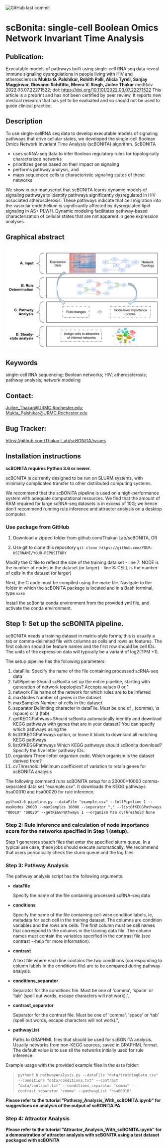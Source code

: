 ![GitHub last commit](https://img.shields.io/github/last-commit/Thakar-Lab/scBONITA?style=for-the-badge)

# scBonita: single-cell Boolean Omics Network Invariant Time Analysis

## Publication: 

Executable models of pathways built using single-cell RNA seq data reveal immune signaling dysregulations in people living with HIV and atherosclerosis
__Mukta G. Palshikar, Rohith Palli, Alicia Tyrell, Sanjay Maggirwar, Giovanni Schifitto, Meera V. Singh, Juilee Thakar__
medRxiv 2022.03.07.22271522; doi: https://doi.org/10.1101/2022.03.07.22271522
This article is a preprint and has not been certified by peer review. It reports new medical research that has yet to be evaluated and so should not be used to guide clinical practice.

## Description

To use single-cellRNA seq data to develop executable models of signaling pathways that drive cellular states, we developed the single-cell Boolean Omics Network Invariant Time Analysis (scBONITA) algorithm. ScBONITA 
* uses scRNA-seq data to infer Boolean regulatory rules for topologically characterized networks 
* prioritizes genes based on their impact on signaling
* performs pathway analysis, and 
* maps sequenced cells to characteristic signaling states of these networks

We show in our manuscript that scBONITA learns dynamic models of signaling pathways to identify pathways significantly dysregulated in HIV-associated atherosclerosis. These pathways indicate that cell migration into the vascular endothelium is significantly affected by dysregulated lipid signaling in AS+ PLWH. Dynamic modeling facilitates pathway-based characterization of cellular states that are not apparent in gene expression analyses.

## Graphical abstract

![alt text](https://github.com/Thakar-Lab/scBONITA/blob/main/graphical_abstract_scBonita.png?raw=true)

## Keywords

single-cell RNA sequencing; Boolean networks; HIV; atherosclerosis; pathway analysis; network modeling

## Contact: 
Juilee_Thakar@URMC.Rochester.edu; Mukta_Palshikar@URMC.Rochester.edu

## Bug Tracker:

https://github.com/Thakar-Lab/scBONITA/issues

## Installation instructions

**scBONITA requires Python 3.6 or newer.**

scBONITA is currently designed to be run on SLURM systems, with minimally complicated transfer to other distributed computing systems. 

We recommend that the scBONITA pipeline is used on a high-performance system with adequate computational resources. We find that the amount of RAM required for large scRNA-seq datasets is in excess of 10G; we hence don't recommend running rule inference and attractor analysis on a desktop computer.


### Use package from GitHub

1. Download a zipped folder from github.com/Thakar-Lab/scBONITA, OR

1. Use git to clone this repository
    `git clone https://github.com/YOUR-USERNAME/YOUR-REPOSITORY`

Modify the C file to reflect the size of the training data set
    - line 7: NODE is the number of nodes in the dataset (or larger)
    - line 8: CELL is the number of cells in the dataset (or larger)

Next, the C code must be compiled using the make file. Navigate to the folder in which the scBONITA package is located and in a Bash terminal, type
    `make`

Install the scBonita conda environment from the provided yml file, and activate the conda environment.

## Step 1: Set up the scBONITA pipeline.

scBONITA needs a training dataset in matrix-style forma; this is usually a tab or comma-delimited file with columns as cells and rows as features. The first column should be feature names and the first row should be cell IDs. The units of the expression data will typically be a variant of log2(TPM +1).


The setup pipeline has the following parameters:
1. dataFile: Specify the name of the file containing processed scRNA-seq data
1. fullPipeline Should scBonita set up the entire pipeline, starting with generation of network topologies? Accepts values 0 or 1
1. network File name of the network for which rules are to be inferred
1. maxNodes Number of genes in the dataset
1. maxSamples Number of cells in the dataset
1. separator Delimiting character in dataFile. Must be one of , (comma), \s (space) or \t (tab)
1. getKEGGPathways Should scBonita automatically identify and download KEGG pathways with genes that are in your dataset? You can specify which pathways using the 
1. listOfKEGGPathways option, or leave it blank to download all matching KEGG pathways
1. listOfKEGGPathways Which KEGG pathways should scBonita download? Specify the five letter pathway IDs.
1. organism Three-letter organism code. Which organism is the dataset derived from?
1. cvThreshold: Minimum coefficient of variation to retain genes for scBONITA analysis

The following command runs scBONITA setup for a 20000*10000 comma-separated data set "example.csv". It downloads the KEGG pathways hsa00010 and hsa00020 for rule inference.

`python3.6 pipeline.py --dataFile "example.csv" --fullPipeline 1 --maxNodes 20000 --maxSamples 10000 --separator "," --listOfKEGGPathways "00010" "00020" --getKEGGPathways 1 --organism hsa cvThreshold None`

### Step 2: Rule inference and calculation of node importance score for the networks specified in Step 1 (setup).

Step 1 generates sbatch files that enter the specified slurm queue. In a typical use case, these jobs should execute automatically. We recommend that users periodically check the slurm queue and the log files.

### Step 3: Pathway Analysis

The pathway analysis script has the following arguments:

* **dataFile** 
    
    Specify the name of the file containing processed scRNA-seq data


* **conditions**
    
    Specify the name of the file containing cell-wise condition labels, ie, metadata for each cell in the training dataset. The columns are condition variables and the rows are cells. The first column must be cell names that correspond to the columns in the training data file. The column names must contain the variables specified in the contrast file (see contrast --help for more information).


* **contrast**
    
    A text file where each line contains the two conditions (corresponding to column labels in the conditions file) are to be compared during pathway analysis.


* **conditions_separator**
    
    Separator for the conditions file. Must be one of 'comma', 'space' or 'tab' (spell out words, escape characters will not work).",


* **contrast_separator**
    
    Separator for the contrast file. Must be one of 'comma', 'space' or 'tab' (spell out words, escape characters will not work).",

* **pathwayList**

    Paths to GRAPHML files that should be used for scBONITA analysis. Usually networks from non-KEGG sources, saved in GRAPHML format. The default value is to use sll the networks initially used for rule inference.
   
Example usage with the provided example files in the `data` folder:

> `python3.6 pathwayAnalysis.py --dataFile "data/trainingData.csv" --conditions "data/conditions.txt" --contrast "data/contrast.txt" --conditions_separator "comma" --contrast_separator "comma" --pathwayList "hsa00010"`


**Please refer to the tutorial "Pathway_Analysis_With_scBONITA.ipynb" for suggestions on analysis of the output of scBONITA PA**

### Step 4: Attractor Analysis

**Please refer to the tutorial "Attractor_Analysis_With_scBONITA.ipynb" for a demonstration of attractor analysis with scBONITA using a test dataset packaged with scBONITA** 

